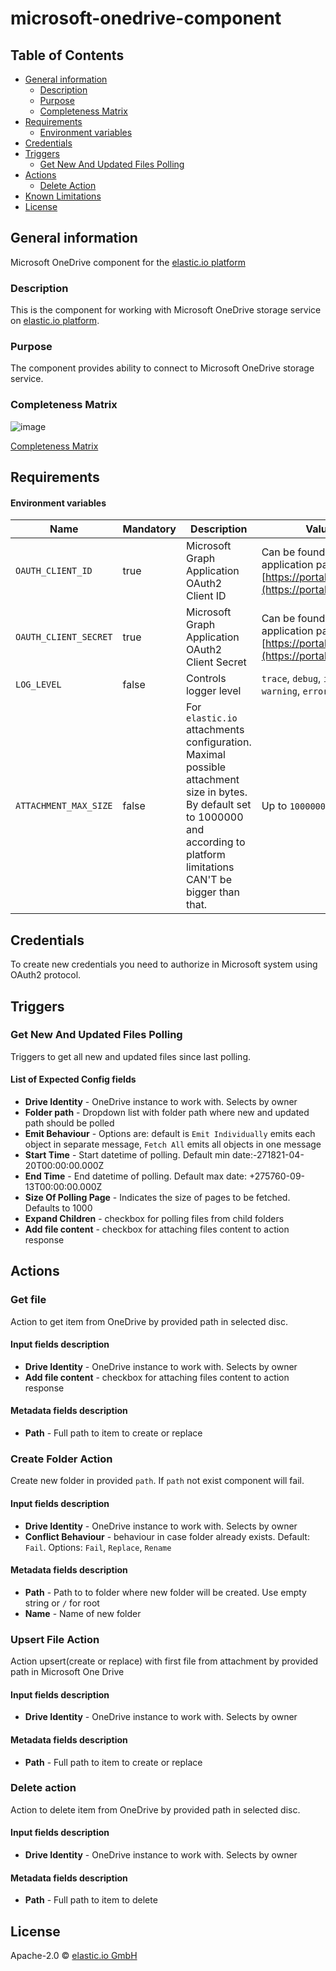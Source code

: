 # microsoft-onedrive-component
## Table of Contents

* [General information](#general-information)
   * [Description](#description)
   * [Purpose](#purpose)
   * [Completeness Matrix](#completeness-matrix)
* [Requirements](#requirements)
   * [Environment variables](#environment-variables)
* [Credentials](#credentials)
* [Triggers](#triggers)
    * [Get New And Updated Files Polling](#get-new-and-updated-files-polling)
* [Actions](#actions)
    * [Delete Action](#delete-action)
* [Known Limitations](#known-limitations)
* [License](#license)

## General information  
Microsoft OneDrive component for the [elastic.io platform](http://www.elastic.io 'elastic.io platform')
### Description  
This is the component for working with Microsoft OneDrive storage service on [elastic.io platform](http://www.elastic.io/ "elastic.io platform").

### Purpose  
The component provides ability to connect to Microsoft OneDrive storage service.

### Completeness Matrix
![image]()

[Completeness Matrix]()

## Requirements

#### Environment variables
Name|Mandatory|Description|Values|
|----|---------|-----------|------|
|`OAUTH_CLIENT_ID`| true | Microsoft Graph Application OAuth2 Client ID | Can be found in your application page on [https://portal.azure.com](https://portal.azure.com) |
|`OAUTH_CLIENT_SECRET`| true | Microsoft Graph Application OAuth2 Client Secret | Can be found in your application page on [https://portal.azure.com](https://portal.azure.com) |
|`LOG_LEVEL`| false | Controls logger level | `trace`, `debug`, `info`, `warning`, `error` |
|`ATTACHMENT_MAX_SIZE`| false | For `elastic.io` attachments configuration. Maximal possible attachment size in bytes. By default set to 1000000 and according to platform limitations CAN'T be bigger than that. | Up to `1000000` bytes|

## Credentials
To create new credentials you need to authorize in Microsoft system using OAuth2 protocol.

## Triggers
### Get New And Updated Files Polling
Triggers to get all new and updated files since last polling.

#### List of Expected Config fields
* **Drive Identity** - OneDrive instance to work with. Selects by owner
* **Folder path** - Dropdown list with folder path where new and updated path should be polled
* **Emit Behaviour** -  Options are: default is `Emit Individually` emits each object in separate message, `Fetch All` emits all objects in one message
* **Start Time** - Start datetime of polling. Default min date:-271821-04-20T00:00:00.000Z
* **End Time** - End datetime of polling. Default max date: +275760-09-13T00:00:00.000Z
* **Size Of Polling Page** - Indicates the size of pages to be fetched. Defaults to 1000
* **Expand Children** - checkbox for polling files from child folders
* **Add file content** - checkbox for attaching files content to action response


## Actions
### Get file
Action to get item from OneDrive by provided path in selected disc.

#### Input fields description
* **Drive Identity** - OneDrive instance to work with. Selects by owner
* **Add file content** - checkbox for attaching files content to action response
#### Metadata fields description
* **Path** - Full path to item to create or replace

### Create Folder Action 
Create new folder in provided `path`. If `path` not exist component will fail.
#### Input fields description
* **Drive Identity** - OneDrive instance to work with. Selects by owner
* **Conflict Behaviour** - behaviour in case folder already exists. Default: `Fail`. Options: `Fail`, `Replace`, `Rename` 
#### Metadata fields description
* **Path** - Path to to folder where new folder will be created. Use empty string or `/` for root
* **Name** - Name of new folder

### Upsert File Action 
Action upsert(create or replace) with first file from attachment by provided path in Microsoft One Drive
#### Input fields description
* **Drive Identity** - OneDrive instance to work with. Selects by owner
#### Metadata fields description
* **Path** - Full path to item to create or replace

### Delete action
Action to delete item from OneDrive by provided path in selected disc.
#### Input fields description
* **Drive Identity** - OneDrive instance to work with. Selects by owner
#### Metadata fields description
* **Path** - Full path to item to delete

## License

Apache-2.0 © [elastic.io GmbH](http://elastic.io)
